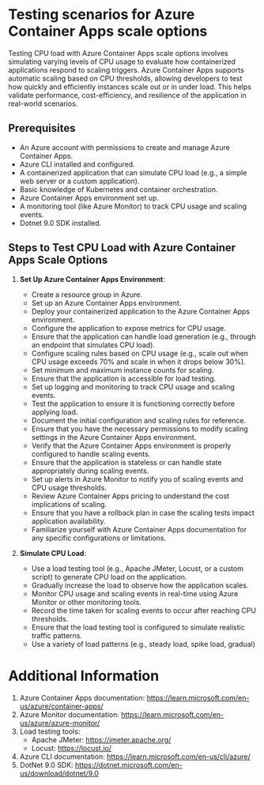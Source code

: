 # Testing scenarios for Azure Container Apps scale options

Testing CPU load with Azure Container Apps scale options involves simulating varying levels of CPU usage to evaluate how
containerized applications respond to scaling triggers. Azure Container Apps supports automatic scaling based on CPU
thresholds, allowing developers to test how quickly and efficiently instances scale out or in under load. This helps
validate performance, cost-efficiency, and resilience of the application in real-world scenarios.

## Prerequisites

- An Azure account with permissions to create and manage Azure Container Apps.
- Azure CLI installed and configured.
- A containerized application that can simulate CPU load (e.g., a simple web server or a custom application).
- Basic knowledge of Kubernetes and container orchestration.
- Azure Container Apps environment set up.
- A monitoring tool (like Azure Monitor) to track CPU usage and scaling events.
- Dotnet 9.0 SDK installed.

## Steps to Test CPU Load with Azure Container Apps Scale Options

1. **Set Up Azure Container Apps Environment**:
   - Create a resource group in Azure.
   - Set up an Azure Container Apps environment.
   - Deploy your containerized application to the Azure Container Apps environment.
   - Configure the application to expose metrics for CPU usage.
   - Ensure that the application can handle load generation (e.g., through an endpoint that simulates CPU load).
   - Configure scaling rules based on CPU usage (e.g., scale out when CPU usage exceeds 70% and scale in when it drops below 30%).
   - Set minimum and maximum instance counts for scaling.
   - Ensure that the application is accessible for load testing.
   - Set up logging and monitoring to track CPU usage and scaling events.
   - Test the application to ensure it is functioning correctly before applying load.
   - Document the initial configuration and scaling rules for reference.
   - Ensure that you have the necessary permissions to modify scaling settings in the Azure Container Apps environment.
   - Verify that the Azure Container Apps environment is properly configured to handle scaling events.
   - Ensure that the application is stateless or can handle state appropriately during scaling events.
   - Set up alerts in Azure Monitor to notify you of scaling events and CPU usage thresholds.
   - Review Azure Container Apps pricing to understand the cost implications of scaling.
   - Ensure that you have a rollback plan in case the scaling tests impact application availability.
   - Familiarize yourself with Azure Container Apps documentation for any specific configurations or limitations.

2. **Simulate CPU Load**:
    - Use a load testing tool (e.g., Apache JMeter, Locust, or a custom script) to generate CPU load on the application.
    - Gradually increase the load to observe how the application scales.
    - Monitor CPU usage and scaling events in real-time using Azure Monitor or other monitoring tools.
    - Record the time taken for scaling events to occur after reaching CPU thresholds.
    - Ensure that the load testing tool is configured to simulate realistic traffic patterns.
    - Use a variety of load patterns (e.g., steady load, spike load, gradual)
   
# Additional Information

1. Azure Container Apps documentation: https://learn.microsoft.com/en-us/azure/container-apps/
2. Azure Monitor documentation: https://learn.microsoft.com/en-us/azure/azure-monitor/
3. Load testing tools:
   - Apache JMeter: https://jmeter.apache.org/
   - Locust: https://locust.io/
4. Azure CLI documentation: https://learn.microsoft.com/en-us/cli/azure/
5. DotNet 9.0 SDK: https://dotnet.microsoft.com/en-us/download/dotnet/9.0


